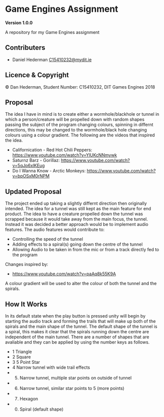 # Game Engines Assignment

**Version 1.0.0**

A repository for my Game Engines assignment 

## Contributers
- Daniel Hederman <C15410232@mydit.ie>

## Licence & Copyright

© Dan Hederman, Student Number: C15410232, DIT Games Engines 2018

## Proposal

The idea I have in mind is to create either a wormhole/blackhole or tunnel in which a person/creature will be propelled down with random shapes passing the subject of the program changing colours, 
spinning in differnt directions, this may be changed to the wormhole/black hole changing colours using a colour gradient. The following are the videos that inspired the idea.

* Californication - Red Hot Chili Peppers: https://www.youtube.com/watch?v=YlUKcNNmywk 
* Saturnz Barz - Gorillaz: https://www.youtube.com/watch?v=5qJp6xlKEug 
* Do I Wanna Know - Arctic Monkeys: https://www.youtube.com/watch?v=bpOSxM0rNPM

## Updated Proposal

The project ended up taking a slightly differnt direction then originally intended. The idea for a tunnel was still kept as the main feature for end product. The idea to have a creature propelled
down the tunnel was scrapped because it would take away from the main focus, the tunnel. Instead it was decided a better approach would be to implement audio features. The audio features would 
contribute to:

* Controlling the speed of the tunnel
* Adding effects to a spiral(s) going down the centre of the tunnel
* Allowing Audio to be taken in from the mic or from a track directly fed to the program

Changes inspired by: 

* https://www.youtube.com/watch?v=paAq8k55K9A

A colour gradient will be used to alter the colour of both the tunnel and the spirals.

## How It Works

In its default state when the play button is pressed unity will begin by starting the audio track and forming the trails that will make up both of the spirals and the main shape of the tunnel.
The default shape of the tunnel is a spiral, this makes it clear that the spirals running down the centre are independent of the main tunnel. There are a number of shapes that are avaliable and
they can be applied by using the number keys as follows.

* 1 Triangle
* 2 Square
* 3 5 Point Star 
* 4 Narrow tunnel with wide trail effects
* 5) Narrow tunnel, multiple star points on outside of tunnel 
* 6) Narrow tunnel, similar star points to 5 (more points)
* 7) Hexagon
* 0) Spiral (default shape)